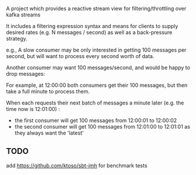A project which provides a reactive stream view for filtering/throttling over kafka streams

It includes a filtering expression syntax and means for clients to supply desired rates (e.g. N messages / second) as well as a back-pressure strategy.

e.g., A slow consumer may be only interested in getting 100 messages per second, but will want to process every second worth of data.

Another consumer may want 100 messages/second, and would be happy to drop messages:


For example, at 12:00:00 both consumers get their 100 messages, but then take a full minute to process them.

When each requests their next batch of messages a minute later (e.g. the time now is 12:01:00) :
 * the first consumer will get 100 messages from 12:00:01 to 12:00:02
 * the second consumer will get 100 messages from 12:01:00 to 12:01:01 as they always want the 'latest'

## TODO
add https://github.com/ktoso/sbt-jmh for benchmark tests